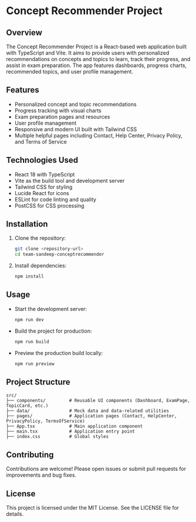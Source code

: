 # Concept Recommender Project

## Overview
The Concept Recommender Project is a React-based web application built with TypeScript and Vite. It aims to provide users with personalized recommendations on concepts and topics to learn, track their progress, and assist in exam preparation. The app features dashboards, progress charts, recommended topics, and user profile management.

## Features
- Personalized concept and topic recommendations
- Progress tracking with visual charts
- Exam preparation pages and resources
- User profile management
- Responsive and modern UI built with Tailwind CSS
- Multiple helpful pages including Contact, Help Center, Privacy Policy, and Terms of Service

## Technologies Used
- React 18 with TypeScript
- Vite as the build tool and development server
- Tailwind CSS for styling
- Lucide React for icons
- ESLint for code linting and quality
- PostCSS for CSS processing

## Installation

1. Clone the repository:
   ```bash
   git clone <repository-url>
   cd team-sandeep-conceptrecommender
   ```

2. Install dependencies:
   ```bash
   npm install
   ```

## Usage

- Start the development server:
  ```bash
  npm run dev
  ```

- Build the project for production:
  ```bash
  npm run build
  ```

- Preview the production build locally:
  ```bash
  npm run preview
  ```

## Project Structure

```
src/
├── components/         # Reusable UI components (Dashboard, ExamPage, TopicCard, etc.)
├── data/               # Mock data and data-related utilities
├── pages/              # Application pages (Contact, HelpCenter, PrivacyPolicy, TermsOfService)
├── App.tsx             # Main application component
├── main.tsx            # Application entry point
├── index.css           # Global styles
```

## Contributing
Contributions are welcome! Please open issues or submit pull requests for improvements and bug fixes.

## License
This project is licensed under the MIT License. See the LICENSE file for details.
